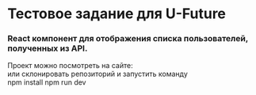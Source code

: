 # Тестовое задание для U-Future

### React компонент для отображения списка пользователей, полученных из API.

Проект можно посмотреть на сайте: \
или склонировать репозиторий и запустить команду \
npm install
npm run dev
